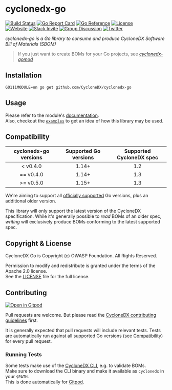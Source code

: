 # cyclonedx-go

[![Build Status](https://github.com/CycloneDX/cyclonedx-go/actions/workflows/ci.yml/badge.svg)](https://github.com/CycloneDX/cyclonedx-go/actions/workflows/ci.yml)
[![Go Report Card](https://goreportcard.com/badge/github.com/CycloneDX/cyclonedx-go)](https://goreportcard.com/report/github.com/CycloneDX/cyclonedx-go)
[![Go Reference](https://pkg.go.dev/badge/github.com/nscuro/cyclonedx-go.svg)](https://pkg.go.dev/github.com/CycloneDX/cyclonedx-go)
[![License](https://img.shields.io/badge/license-Apache%202.0-brightgreen.svg)](LICENSE)  
[![Website](https://img.shields.io/badge/https://-cyclonedx.org-blue.svg)](https://cyclonedx.org/)
[![Slack Invite](https://img.shields.io/badge/Slack-Join-blue?logo=slack&labelColor=393939)](https://cyclonedx.org/slack/invite)
[![Group Discussion](https://img.shields.io/badge/discussion-groups.io-blue.svg)](https://groups.io/g/CycloneDX)
[![Twitter](https://img.shields.io/twitter/url/http/shields.io.svg?style=social&label=Follow)](https://twitter.com/CycloneDX_Spec)

*cyclonedx-go is a Go library to consume and produce CycloneDX Software Bill of Materials (SBOM)*

> If you just want to create BOMs for your Go projects, see [*cyclonedx-gomod*](https://github.com/CycloneDX/cyclonedx-gomod)

## Installation

```
GO111MODULE=on go get github.com/CycloneDX/cyclonedx-go
```

## Usage

Please refer to the module's [documentation](https://pkg.go.dev/github.com/CycloneDX/cyclonedx-go#section-documentation).  
Also, checkout the [`examples`](./example_test.go) to get an idea of how this library may be used.

## Compatibility

| cyclonedx-go versions | Supported Go versions | Supported CycloneDX spec |
|:---------------------:|:---------------------:|:------------------------:|
|    < v0.4.0           |         1.14+         |            1.2           |
|   == v0.4.0           |         1.14+         |            1.3           |
|   >= v0.5.0           |         1.15+         |            1.3           |

We're aiming to support all [officially supported](https://golang.org/doc/devel/release.html#policy) Go versions, plus
an additional older version.

This library will only support the latest version of the CycloneDX specification. While it's generally possible to 
*read* BOMs of an older spec, *writing* will exclusively produce BOMs conforming to the latest supported spec.

## Copyright & License

CycloneDX Go is Copyright (c) OWASP Foundation. All Rights Reserved.

Permission to modify and redistribute is granted under the terms of the Apache 2.0 license.  
See the [LICENSE](./LICENSE) file for the full license.

## Contributing

[![Open in Gitpod](https://gitpod.io/button/open-in-gitpod.svg)](https://gitpod.io/#https://github.com/CycloneDX/cyclonedx-go)

Pull requests are welcome. But please read the
[CycloneDX contributing guidelines](https://github.com/CycloneDX/.github/blob/master/CONTRIBUTING.md) first.

It is generally expected that pull requests will include relevant tests. Tests are automatically run against all
supported Go versions (see [Compatibility](#compatibility)) for every pull request.

### Running Tests

Some tests make use of the [CycloneDX CLI](https://github.com/CycloneDX/cyclonedx-cli), e.g. to validate BOMs.  
Make sure to download the CLI binary and make it available as `cyclonedx` in your `$PATH`.  
This is done automatically for [Gitpod](https://gitpod.io/#https://github.com/CycloneDX/cyclonedx-go).